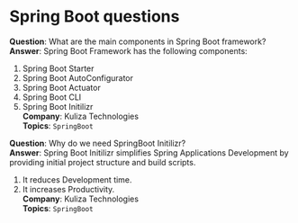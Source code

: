 # Spring Boot questions

**Question**: What are the main components in Spring Boot framework?<br/>
**Answer**: Spring Boot Framework has the following components:<br/>
1. Spring Boot Starter<br/>
2. Spring Boot AutoConfigurator<br/>
3. Spring Boot Actuator<br/>
4. Spring Boot CLI<br/>
5. Spring Boot Initilizr<br/>
**Company**: Kuliza Technologies <br/>
**Topics**: `SpringBoot`


**Question**: Why do we need SpringBoot Initilizr?<br/>
**Answer**: Spring Boot Initilizr simplifies Spring Applications Development by providing initial project structure and build scripts.<br/>
1. It reduces Development time.<br/>
2. It increases Productivity.<br/>
**Company**: Kuliza Technologies <br/>
**Topics**: `SpringBoot`
